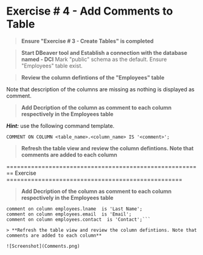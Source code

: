 # Exercise # 4 - Add Comments to Table

> **Ensure "Exercise # 3 - Create Tables" is completed**

> **Start DBeaver tool and Establish a connection with the database named - DCI**
Mark "public" schema as the default.
Ensure "Employees" table exist.

> **Review the column defintions of the "Employees" table**
 
Note that description of the columns are missing as nothing is displayed as comment.

> **Add Decription of the column as comment to each column respectively in the Employees table**

***Hint:*** use the following command template.
```
COMMENT ON COLUMN <table_name>.<column_name> IS '<comment>';
```

> **Refresh the table view and review the column defintions. Note that comments are added to each column**

======================================================== Exercise ==================================================

> **Add Decription of the column as comment to each column respectively in the Employees table**

```comment on column employees.fname  is 'First Name';
comment on column employees.lname  is 'Last Name';
comment on column employees.email  is 'Email';
comment on column employees.contact  is 'Contact';```

> **Refresh the table view and review the column defintions. Note that comments are added to each column**

![Screenshot](Comments.png)

